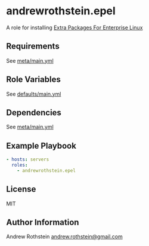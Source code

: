 andrewrothstein.epel
===========================

A role for installing [Extra Packages For Enterprise Linux](https://fedoraproject.org/wiki/EPEL)

Requirements
------------

See [meta/main.yml](meta/main.yml)

Role Variables
--------------

See [defaults/main.yml](defaults/main.yml)

Dependencies
------------

See [meta/main.yml](meta/main.yml)

Example Playbook
----------------

```yml
- hosts: servers
  roles:
    - andrewrothstein.epel
```

License
-------

MIT

Author Information
------------------

Andrew Rothstein <andrew.rothstein@gmail.com>
